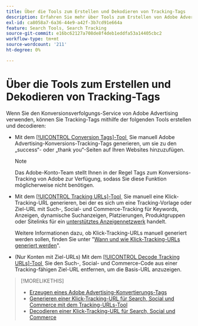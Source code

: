 ```yaml
---
title: Über die Tools zum Erstellen und Dekodieren von Tracking-Tags
description: Erfahren Sie mehr über Tools zum Erstellen von Adobe Advertising-Konversions-Tracking-Tags und Klick-Tracking-Tags für Search, Social und Commerce und wie Sie vorhandene Klick-Tracking-Tags decodieren.
exl-id: ca8058a7-6a36-44e9-a42f-3b7cd91e664a
feature: Search Tools, Search Tracking
source-git-commit: e16bc62127a708de8f4deb1eddfa53a14405cbc2
workflow-type: tm+mt
source-wordcount: '211'
ht-degree: 0%

---
```


# Über die Tools zum Erstellen und Dekodieren von Tracking-Tags

Wenn Sie den Konversionsverfolgungs-Service von Adobe Advertising verwenden, können Sie Tracking-Tags mithilfe der folgenden Tools erstellen und decodieren:

* Mit dem [[!UICONTROL Conversion Tags]-Tool &#x200B;](conversion-tag-generate.md) Sie manuell Adobe Advertising-Konversions-Tracking-Tags generieren, um sie zu den „success“- oder „thank you“-Seiten auf Ihren Websites hinzuzufügen.

  >[!NOTE]
  >
  >Das Adobe-Konto-Team stellt Ihnen in der Regel Tags zum Konversions-Tracking von Adobe zur Verfügung, sodass Sie diese Funktion möglicherweise nicht benötigen.

* Mit dem [[!UICONTROL Tracking URLs]-Tool &#x200B;](click-tracking-url-generate.md) Sie manuell eine Klick-Tracking-URL generieren, bei der es sich um eine Tracking-Vorlage oder Ziel-URL mit Such-, Social- und Commerce-Tracking für Keywords, Anzeigen, dynamische Suchanzeigen, Platzierungen, Produktgruppen oder Sitelinks für ein [unterstütztes Anzeigennetzwerk](/help/search-social-commerce/introduction/supported-inventory.md) handelt.

  Weitere Informationen dazu, ob Klick-Tracking-URLs manuell generiert werden sollen, finden Sie unter &quot;[Wann und wie Klick-Tracking-URLs generiert werden](/help/search-social-commerce/tracking/click-tracking-ways-to-generate.md)&quot;.

* (Nur Konten mit Ziel-URLs) Mit dem [[!UICONTROL Decode Tracking URLs]-Tool &#x200B;](click-tracking-url-decode.md) Sie den Such-, Social- und Commerce-Code aus einer Tracking-fähigen Ziel-URL entfernen, um die Basis-URL anzuzeigen.

>[!MORELIKETHIS]
>
>* [Erzeugen eines Adobe Advertising-Konvertierungs-Tags](conversion-tag-generate.md)
>* [Generieren einer Klick-Tracking-URL für Search, Social und Commerce mit dem Tracking-URLs-Tool](click-tracking-url-generate.md)
>* [Decodieren einer Klick-Tracking-URL für Search, Social und Commerce](click-tracking-url-decode.md)
